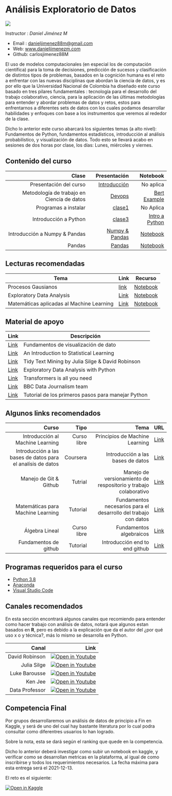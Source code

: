 # Análisis Exploratorio de Datos 

![](https://camo.githubusercontent.com/eaf6d00cab4f08bc322ccbf97174c3fe9ebf0e563ee4a94dbd1e8ce5930ac489/68747470733a2f2f636f6e666c6963746f732d616d6269656e74616c65732e6e65742f6f63615f62642f696d672f4c6f676f253230554e2e6a7067)

Instructor : *Daniel Jiménez M*

* Email : danieljimenez88m@gmail.com
* Web: www.danieljimenezm.com
* Github: carlosjimenez88M



El uso de modelos computacionales (en especial los de computación científica) para la toma de decisiones, predicción de sucesos y clasificación de distintos tipos de problemas, basados en la cognición humana es el reto a enfrentar con las nuevas disciplinas que abordan la ciencia de datos, y es por ello que la Universidad Nacional de Colombia  ha diseñado este curso basado en tres pilares fundamentales : tecnología para el desarrollo del trabajo colaborativo, ciencia, para la aplicación de las últimas metodologías para entender y abordar problemas de datos y retos, estos para enfrentarnos a diferentes sets de datos con los cuales podamos desarrollar habilidades y enfoques con base a los instrumentos que veremos al rededor de la clase. 


Dicho lo anterior este curso abarcará los siguientes temas (a alto nivel): Fundamentos de Python, fundamentos estadísticos, introducción al análisis probabilistico, y visualización de datos. Todo esto se llevará acabo en sesiones de dos horas por clase, los días: Lunes, miércoles y viernes.


## Contenido del curso

|Clase|Presentación|Notebook|
|-----:|-----------:|------:|
|Presentación del curso|[Introducción](https://github.com/carlosjimenez88M/EDA_Course/blob/master/presentaciones/clase0.pdf)|No aplica|
|Metodología de trabajo en Ciencia de datos|[Devops](https://github.com/carlosjimenez88M/EDA_Course/blob/master/presentaciones/clase0.1.pdf)|[Bert Example](https://colab.research.google.com/drive/1lkCDwp84CVZtBxzrQiMmAwLt8aCqnQMv?authuser=1#scrollTo=xFER1f6SR3my)|
|Programas a instalar|[clase1](https://github.com/carlosjimenez88M/EDA_Course/blob/master/presentaciones/clase1.1.pdf)|No Aplica|
|Introducción a Python|[clase3](https://github.com/carlosjimenez88M/EDA_Course/blob/master/presentaciones/clase3.pdf)|[Intro a Python](https://github.com/carlosjimenez88M/EDA_Course/blob/master/Notebooks/Intro_python.ipynb)|
|Introducción a Numpy & Pandas|[Numpy & Pandas]()|[Notebook]()|
|Pandas|[Pandas]()|[Notebook]()|



## Lecturas recomendadas

| Tema| Link |Recurso|
| --- | --- | --- |
|Procesos Gausianos|[link](https://towardsdatascience.com/gaussian-process-first-step-towards-active-learning-in-physics-239a8b260579)|[Notebook](https://colab.research.google.com/github/ziatdinovmax/notebooks_for_medium/blob/main/GP_for_medium.ipynb)|
|Exploratory Data Analysis|[Link]()|[Notebook](https://github.com/hmix13/Sweetviz/blob/master/sweetviz.ipynb)|
|Matemáticas aplicadas al Machine Learning|[Link](https://mml-book.github.io/book/mml-book.pdf)|[Notebook](https://github.com/luonglearnstocode/math-for-machine-learning)| 


## Material de apoyo


| Link | Descripción |
| --- | --- |
| [Link](https://serialmentor.com/dataviz/) | Fundamentos de visualización de dato|
| [Link](https://www.statlearning.com/) | An Introduction to Statistical Learning |
| [Link](https://www.tidytextmining.com/) | Tidy Text Mining by Julia Silge & David Robinson |
| [Link](https://www.amazon.com/-/es/Suresh-Kumar-Mukhiya/dp/1789537258) | Exploratory Data Analysis with Python|
| [Link](https://arxiv.org/abs/1706.03762) | Transformers is all you need |
 [Link](https://medium.com/bbc-visual-and-data-journalism/how-the-bbc-visual-and-data-journalism-team-works-with-graphics-in-r-ed0b35693535) | BBC Data Journalism team |
 |[Link](https://docs.python.org/3/tutorial/)|Tutorial de los primeros pasos para manejar Python|

 ## Algunos links recomendados 
 |Curso|Tipo|Tema|URL|
 |----:|---:|---:|--:|
 |Introducción al Machine Learning| Curso libre|Principios de Machine Learning|[Link](https://www.coursera.org/learn/machine-learning)|
 |Introducción a las bases de datos para el analísis de datos|Coursera|Introducción a las bases de datos|[Link](https://www.coursera.org/learn/sql-for-data-science)|
 |Manejo de Git & Github|Tutrial|Manejo de versionamiento de respositorio y trabajo colaborativo|[Link](https://www.youtube.com/watch?v=HiXLkL42tMU)|
 |Matemáticas para Machine Learning|Tutorial|Fundamentos necesarios para el desarrollo del trabajo con datos|[Link](https://www.youtube.com/watch?v=1VSZtNYMntM&t=1563s)|
 |Álgebra Lineal|Curso libre|Fundamentos algebraicos|[Link](https://www.khanacademy.org/math/algebra)|
 |Fundamentos de github|Tutorial|Introducción end to end github|[Link](https://docs.github.com/en/get-started/quickstart/git-and-github-learning-resources)|
 

## Programas requeridos para el curso

* [Python 3.8](https://www.python.org/downloads/macos/)
* [Anaconda](https://www.anaconda.com/products/individual)
* [Visual Studio Code](https://code.visualstudio.com/download)


## Canales recomendados

En esta sección encontrará algunos canales que recomiendo para entender como hacer trabajo con análisis de datos, notará que algunos estan basados en **R**, pero es debido a la explicación que da el autor del ¿por qué uso x o y técnica?, más lo mismo se desarrolla en Python.

|Canal|Link|
|----:|---:|
|David Robinson|[![Open in Youtube](https://img.shields.io/static/v1?label=&message=Open%20in%20youtube&labelColor=red&color=blue&logo=youtube)](https://www.youtube.com/user/safe4democracy/videos)|
|Julia Silge|[![Open in Youtube](https://img.shields.io/static/v1?label=&message=Open%20in%20youtube&labelColor=red&color=blue&logo=youtube)](https://www.youtube.com/channel/UCTTBgWyJl2HrrhQOOc710kA)|
|Luke Barousse|[![Open in Youtube](https://img.shields.io/static/v1?label=&message=Open%20in%20youtube&labelColor=red&color=blue&logo=youtube)](https://www.youtube.com/c/LukeBarousse)|
|Ken Jee|[![Open in Youtube](https://img.shields.io/static/v1?label=&message=Open%20in%20youtube&labelColor=red&color=blue&logo=youtube)](https://www.youtube.com/c/KenJee1/videos)|
|Data Professor|[![Open in Youtube](https://img.shields.io/static/v1?label=&message=Open%20in%20youtube&labelColor=red&color=blue&logo=youtube)](https://www.youtube.com/c/DataProfessor/videos)|


## Competencia Final

Por grupos desarrollaremos un análisis de datos de principio a Fin en Kaggle, y será de uno del cual hay bastante literatura por lo cual podra consultar como diferentres usuarios lo han logrado.

Sobre la nota, esta se dará según el ranking que quede en la competencia.

Dicho lo anterior deberá investigar como subir un notebook en kaggle, y verificar como se desarrollan metricas en la plataforma, al igual de como inscribirse y todos los requerimientos necesarios. La fecha máxima para esta entrega será el 2021-12-13.

El reto es el siguiente:


[![Open in Kaggle](https://img.shields.io/static/v1?label=&message=Open%20in%20kaggle&labelColor=gary&color=gray&logo=kaggle)](https://www.youtube.com/c/DataProfessor/videos)




